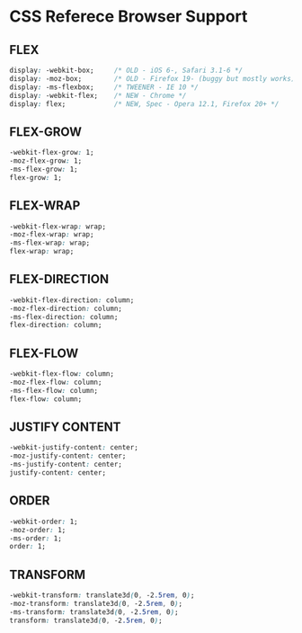 # CSS Referece Browser Support

## FLEX

```css
display: -webkit-box;     /* OLD - iOS 6-, Safari 3.1-6 */
display: -moz-box;        /* OLD - Firefox 19- (buggy but mostly works) */
display: -ms-flexbox;     /* TWEENER - IE 10 */
display: -webkit-flex;    /* NEW - Chrome */
display: flex;            /* NEW, Spec - Opera 12.1, Firefox 20+ */
```

## FLEX-GROW

```css
-webkit-flex-grow: 1;
-moz-flex-grow: 1;
-ms-flex-grow: 1;
flex-grow: 1;
```

## FLEX-WRAP

```css
-webkit-flex-wrap: wrap;
-moz-flex-wrap: wrap;
-ms-flex-wrap: wrap;
flex-wrap: wrap;
```

## FLEX-DIRECTION

```css
-webkit-flex-direction: column;
-moz-flex-direction: column;
-ms-flex-direction: column;
flex-direction: column;
```

## FLEX-FLOW

```css
-webkit-flex-flow: column;
-moz-flex-flow: column;
-ms-flex-flow: column;
flex-flow: column;
```

## JUSTIFY CONTENT

```css
-webkit-justify-content: center;
-moz-justify-content: center;
-ms-justify-content: center;
justify-content: center;
```

## ORDER

```css
-webkit-order: 1;
-moz-order: 1;
-ms-order: 1;
order: 1;
```

## TRANSFORM

```css
-webkit-transform: translate3d(0, -2.5rem, 0);
-moz-transform: translate3d(0, -2.5rem, 0);
-ms-transform: translate3d(0, -2.5rem, 0);
transform: translate3d(0, -2.5rem, 0);
```
